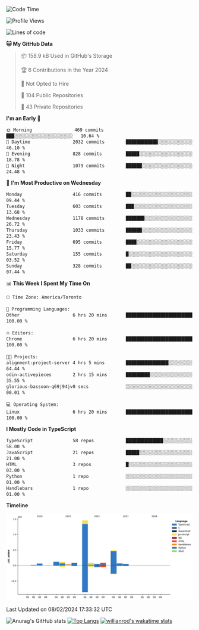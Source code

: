 <!--START_SECTION:waka-->
![Code Time](http://img.shields.io/badge/Code%20Time-1%2C160%20hrs%2057%20mins-blue)

![Profile Views](http://img.shields.io/badge/Profile%20Views-7-blue)

![Lines of code](https://img.shields.io/badge/From%20Hello%20World%20I%27ve%20Written-2.6%20million%20lines%20of%20code-blue)

**🐱 My GitHub Data** 

> 📦 158.9 kB Used in GitHub's Storage 
 > 
> 🏆 6 Contributions in the Year 2024
 > 
> 🚫 Not Opted to Hire
 > 
> 📜 104 Public Repositories 
 > 
> 🔑 43 Private Repositories 
 > 
**I'm an Early 🐤** 

```text
🌞 Morning                469 commits         ███░░░░░░░░░░░░░░░░░░░░░░   10.64 % 
🌆 Daytime                2032 commits        ████████████░░░░░░░░░░░░░   46.10 % 
🌃 Evening                828 commits         █████░░░░░░░░░░░░░░░░░░░░   18.78 % 
🌙 Night                  1079 commits        ██████░░░░░░░░░░░░░░░░░░░   24.48 % 
```
📅 **I'm Most Productive on Wednesday** 

```text
Monday                   416 commits         ██░░░░░░░░░░░░░░░░░░░░░░░   09.44 % 
Tuesday                  603 commits         ███░░░░░░░░░░░░░░░░░░░░░░   13.68 % 
Wednesday                1178 commits        ███████░░░░░░░░░░░░░░░░░░   26.72 % 
Thursday                 1033 commits        ██████░░░░░░░░░░░░░░░░░░░   23.43 % 
Friday                   695 commits         ████░░░░░░░░░░░░░░░░░░░░░   15.77 % 
Saturday                 155 commits         █░░░░░░░░░░░░░░░░░░░░░░░░   03.52 % 
Sunday                   328 commits         ██░░░░░░░░░░░░░░░░░░░░░░░   07.44 % 
```


📊 **This Week I Spent My Time On** 

```text
🕑︎ Time Zone: America/Toronto

💬 Programming Languages: 
Other                    6 hrs 20 mins       █████████████████████████   100.00 % 

🔥 Editors: 
Chrome                   6 hrs 20 mins       █████████████████████████   100.00 % 

🐱‍💻 Projects: 
alignment-project-server 4 hrs 5 mins        ████████████████░░░░░░░░░   64.44 % 
odin-activepieces        2 hrs 15 mins       █████████░░░░░░░░░░░░░░░░   35.55 % 
glorious-bassoon-q69j94jv0 secs              ░░░░░░░░░░░░░░░░░░░░░░░░░   00.01 % 

💻 Operating System: 
Linux                    6 hrs 20 mins       █████████████████████████   100.00 % 
```

**I Mostly Code in TypeScript** 

```text
TypeScript               58 repos            ██████████████░░░░░░░░░░░   58.00 % 
JavaScript               21 repos            █████░░░░░░░░░░░░░░░░░░░░   21.00 % 
HTML                     3 repos             █░░░░░░░░░░░░░░░░░░░░░░░░   03.00 % 
Python                   1 repo              ░░░░░░░░░░░░░░░░░░░░░░░░░   01.00 % 
Handlebars               1 repo              ░░░░░░░░░░░░░░░░░░░░░░░░░   01.00 % 
```



**Timeline**

![Lines of Code chart](https://raw.githubusercontent.com/wise-introvert/wise-introvert/master/assets/bar_graph.png)


 Last Updated on 08/02/2024 17:33:32 UTC
<!--END_SECTION:waka-->

![Anurag's GitHub stats](https://github-readme-stats.vercel.app/api?username=wise-introvert&count_private=true&show_icons=true)
[![Top Langs](https://github-readme-stats.vercel.app/api/top-langs/?username=wise-introvert&langs_count=10)](https://github.com/anuraghazra/github-readme-stats)
[![willianrod's wakatime stats](https://github-readme-stats.vercel.app/api/wakatime?username=wiseintrovert)](https://github.com/anuraghazra/github-readme-stats)

